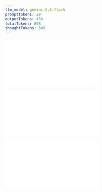```yaml
---
llm_model: gemini-2.5-flash
promptTokens: 29
outputTokens: 430
totalTokens: 808
thoughtTokens: 349
---
```


![@](steps/prompt.1b1de996.md)

![@](steps/response.6d76b65d.md)

![@](steps/response.d2825308.md)